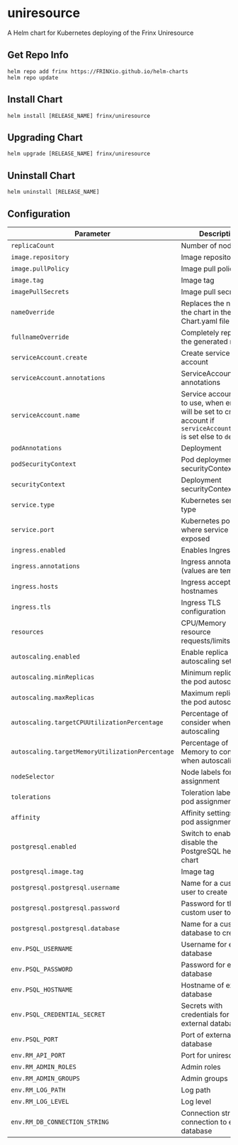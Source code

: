 # uniresource

A Helm chart for Kubernetes deploying of the Frinx Uniresource

## Get Repo Info

```console
helm repo add frinx https://FRINXio.github.io/helm-charts
helm repo update
```

## Install Chart

```console
helm install [RELEASE_NAME] frinx/uniresource
```

## Upgrading Chart

```console
helm upgrade [RELEASE_NAME] frinx/uniresource
```

## Uninstall Chart

```console
helm uninstall [RELEASE_NAME]
```

## Configuration

| Parameter | Description | Default |
|-----------|-------------|---------|
| `replicaCount` | Number of nodes | `1` |
| `image.repository` | Image repository | `frinx/resource-manager` |
| `image.pullPolicy` | Image pull policy | `IfNotPresent` |
| `image.tag` | Image tag | `""` |
| `imagePullSecrets` | Image pull secrets | `{}` |
| `nameOverride` | Replaces the name of the chart in the Chart.yaml file | `""` |
| `fullnameOverride` |  Completely replaces the generated name | `""` |
| `serviceAccount.create` | Create service account | `true` |
| `serviceAccount.annotations` | ServiceAccount annotations | `{}` |
| `serviceAccount.name` | Service account name to use, when empty will be set to created account if `serviceAccount.create` is set else to `default` | `""` |
| `podAnnotations` | Deployment | `{}` |
| `podSecurityContext` | Pod deployment securityContext | `{}` |
| `securityContext` | Deployment securityContext | `{}` |
| `service.type` | Kubernetes service type | `ClusterIP` |
| `service.port` | Kubernetes port where service is exposed | `8888` |
| `ingress.enabled` | Enables Ingress | `false` |
| `ingress.annotations` | Ingress annotations (values are templated) | `{}` |
| `ingress.hosts` | Ingress accepted hostnames  | `[]` |
| `ingress.tls` | Ingress TLS configuration | `[]` |
| `resources` | CPU/Memory resource requests/limits | `{}` |
| `autoscaling.enabled` | Enable replica autoscaling settings | `false` |
| `autoscaling.minReplicas` | Minimum replicas for the pod autoscaling | `1` |
| `autoscaling.maxReplicas` | Maximum replicas for the pod autoscaling | `3` |
| `autoscaling.targetCPUUtilizationPercentage` | Percentage of CPU to consider when autoscaling | `80` |
| `autoscaling.targetMemoryUtilizationPercentage` | Percentage of Memory to consider when autoscaling | |
| `nodeSelector` | Node labels for pod assignment | `{}` |
| `tolerations` | Toleration labels for pod assignment | `[]` |
| `affinity` | Affinity settings for pod assignment | `{}` |
| `postgresql.enabled` | Switch to enable or disable the PostgreSQL helm chart | `true` |
| `postgresql.image.tag` | Image tag | `"12.2"` |
| `postgresql.postgresql.username` | Name for a custom user to create | `postgres` |
| `postgresql.postgresql.password` | Password for the custom user to create | `postgres` |
| `postgresql.postgresql.database` | Name for a custom database to createe | `postgres` |
| `env.PSQL_USERNAME` | Username for external database | `postgres` |
| `env.PSQL_PASSWORD` | Password for external database | `postgres` |
| `env.PSQL_HOSTNAME` | Hostname of external database | `postgresql` |
| `env.PSQL_CREDENTIAL_SECRET` | Secrets with credentials for external database | `""` |
| `env.PSQL_PORT` | Port of external database | `5432` |
| `env.RM_API_PORT` | Port for uniresource | `8884` |
| `env.RM_ADMIN_ROLES` | Admin roles | `OWNER` |
| `env.RM_ADMIN_GROUPS` | Admin groups | `NETWORK-ADMIN` |
| `env.RM_LOG_PATH` | Log path | `/var/log/rm.log` |
| `env.RM_LOG_LEVEL` | Log level | `info` |
| `env.RM_DB_CONNECTION_STRING` | Connection string for connection to external database | `"postgres://$(PSQL_USERNAME):$(PSQL_PASSWORD)@$(PSQL_HOSTNAME):$(PSQL_PORT)/postgres?sslmode=disable"` |
